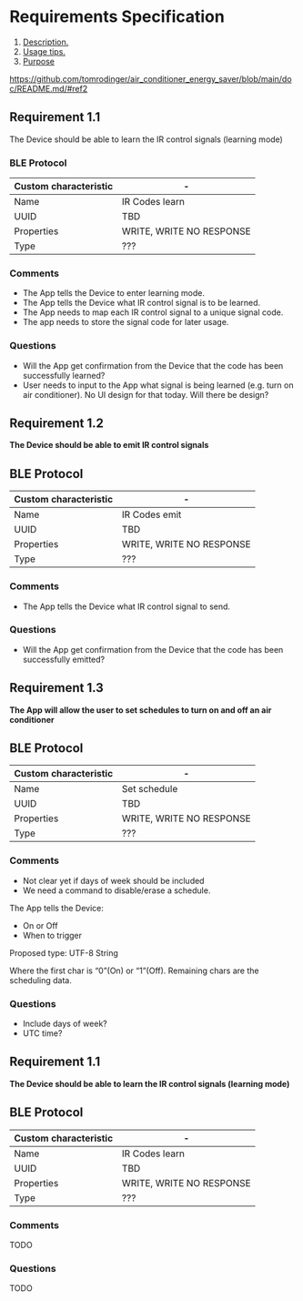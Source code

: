 # Requirements Specification

1. [ Description. ](#ref1)
2. [ Usage tips. ](#ref2)
3. [Purpose](https://github.com/tomrodinger/air_conditioner_energy_saver/new/main/doc)

https://github.com/tomrodinger/air_conditioner_energy_saver/blob/main/doc/README.md/#ref2

<a name="ref1"></a>
## Requirement 1.1
The Device should be able to learn the IR control signals (learning mode)

### BLE Protocol

Custom characteristic | -
--- | ---
Name | IR Codes learn
UUID | TBD
Properties | WRITE, WRITE NO RESPONSE
Type | ???

### Comments
- The App tells the Device to enter learning mode.
- The App tells the Device what IR control signal is to be learned.
- The App needs to map each IR control signal to a unique signal code.
- The app needs to store the signal code for later usage.

### Questions
- Will the App get confirmation from the Device that the code has been successfully learned?
- User needs to input to the App what signal is being learned (e.g. turn on air conditioner). No UI design for that today. Will there be design?

<a name="ref2"></a>
## Requirement 1.2
**The Device should be able to emit IR control signals**

## BLE Protocol

Custom characteristic | -
--- | ---
Name | IR Codes emit
UUID | TBD
Properties | WRITE, WRITE NO RESPONSE
Type | ???

### Comments
- The App tells the Device what IR control signal to send.

### Questions
- Will the App get confirmation from the Device that the code has been successfully emitted?

## Requirement 1.3
**The App will allow the user to set schedules to turn on and off an air conditioner**

## BLE Protocol

Custom characteristic | -
--- | ---
Name | Set schedule
UUID | TBD
Properties | WRITE, WRITE NO RESPONSE
Type | ???

### Comments

- Not clear yet if days of week should be included
- We need a command to disable/erase a schedule.

The App tells the Device:
- On or Off
- When to trigger

Proposed type: UTF-8 String

Where the first char is “0”(On) or “1”(Off). Remaining chars are the scheduling data.

### Questions
- Include days of week?
- UTC time?











## Requirement 1.1
**The Device should be able to learn the IR control signals (learning mode)**

## BLE Protocol

Custom characteristic | -
--- | ---
Name | IR Codes learn
UUID | TBD
Properties | WRITE, WRITE NO RESPONSE
Type | ???

### Comments
TODO

### Questions
TODO

